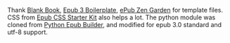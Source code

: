 Thank [Blank Book](1), [Epub 3 Boilerplate](2), [ePub Zen Garden](3) for template files. CSS from [Epub CSS Starter Kit](5) also helps a lot. The python module was cloned from [Python Epub Builder](4), and modified for epub 3.0 standard and utf-8 support.

[1]: http://jasonhibbs.co.uk/2012/blank-book/
[2]: https://github.com/reitermarkus/epub3-boilerplate
[3]: http://epubzengarden.com/#/static/middlemarch/OEBPS/chapter1.html
[4]: https://code.google.com/p/python-epub-builder
[5]: https://github.com/mattharrison/epub-css-starter-kit